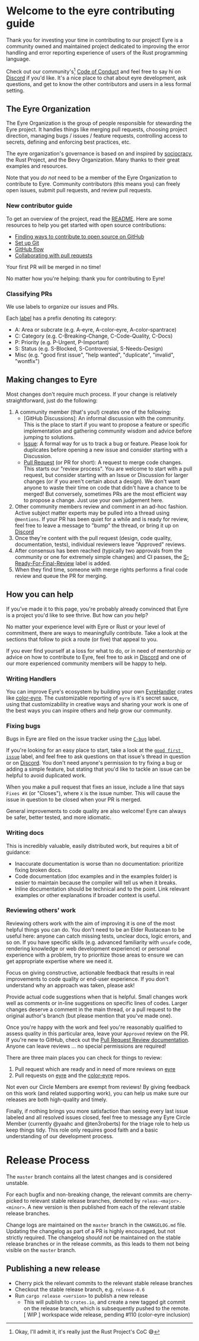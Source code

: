 # Welcome to the eyre contributing guide

Thank you for investing your time in contributing to our project! Eyre is a
community owned and maintained project dedicated to improving the error
handling and error reporting experience of users of the Rust programming
language.

Check out our community's[^1] [Code of
Conduct](https://www.rust-lang.org/policies/code-of-conduct) and feel free to
say hi on [Discord] if you'd like. It's a nice place to chat about eyre
development, ask questions, and get to know the other contributors and users in
a less formal setting.

## The Eyre Organization

The Eyre Organization is the group of people responsible for stewarding the
Eyre project. It handles things like merging pull requests, choosing project
direction, managing bugs / issues / feature requests, controlling access to
secrets, defining and enforcing best practices, etc.

The eyre organization's governance is based on and inspired by
[sociocracy](https://www.sociocracyforall.org/sociocracy/), the Rust Project,
and the Bevy Organization. Many thanks to their great examples and resources.

Note that you *do not* need to be a member of the Eyre Organization to
contribute to Eyre. Community contributors (this means you) can freely open
issues, submit pull requests, and review pull requests.

### New contributor guide

To get an overview of the project, read the [README](README.md). Here are some
resources to help you get started with open source contributions:

- [Finding ways to contribute to open source on GitHub](https://docs.github.com/en/get-started/exploring-projects-on-github/finding-ways-to-contribute-to-open-source-on-github)
- [Set up Git](https://docs.github.com/en/get-started/quickstart/set-up-git)
- [GitHub flow](https://docs.github.com/en/get-started/quickstart/github-flow)
- [Collaborating with pull requests](https://docs.github.com/en/github/collaborating-with-pull-requests)

Your first PR will be merged in no time!

No matter how you're helping: thank you for contributing to Eyre!

### Classifying PRs

We use labels to organize our issues and PRs.

Each [label](https://github.com/eyre-rs/eyre/labels) has a prefix denoting its category:

* A: Area or subcrate (e.g. A-eyre, A-color-eyre, A-color-spantrace)
* C: Category (e.g. C-Breaking-Change, C-Code-Quality, C-Docs)
* P: Priority (e.g. P-Urgent, P-Important)
* S: Status (e.g. S-Blocked, S-Controversial, S-Needs-Design)
* Misc (e.g. "good first issue", "help wanted", "duplicate", "invalid", "wontfix")

## Making changes to Eyre

Most changes don't require much process. If your change is relatively straightforward, just do the following:

1. A community member (that's you!) creates one of the following:
    * [GitHub Discussions]: An informal discussion with the community. This is
      the place to start if you want to propose a feature or specific
      implementation and gathering community wisdom and advice before jumping
      to solutions.
    * [Issue](https://github.com/eyre-rs/eyre/issues): A formal way for us to
      track a bug or feature. Please look for duplicates before opening a new
      issue and consider starting with a Discussion.
    * [Pull Request](https://github.com/eyre-rs/eyre/pulls) (or PR for short):
      A request to merge code changes. This starts our "review process". You
      are welcome to start with a pull request, but consider starting with an
      Issue or Discussion for larger changes (or if you aren't certain about a
      design). We don't want anyone to waste their time on code that didn't
      have a chance to be merged! But conversely, sometimes PRs are the most
      efficient way to propose a change. Just use your own judgement here.
2. Other community members review and comment in an ad-hoc fashion. Active
   subject matter experts may be pulled into a thread using `@mentions`. If
   your PR has been quiet for a while and is ready for review, feel free to
   leave a message to "bump" the thread, or bring it up on [Discord]
3. Once they're content with the pull request (design, code quality,
   documentation, tests), individual reviewers leave "Approved" reviews.
4. After consensus has been reached (typically two approvals from the community
   or one for extremely simple changes) and CI passes, the
   [S-Ready-For-Final-Review](https://github.com/eyre-rs/eyre/issues?q=is%3Aopen+is%3Aissue+label%3AS-Ready-For-Final-Review)
   label is added.
5. When they find time, someone with merge rights performs a final code review
   and queue the PR for merging.

## How you can help

If you've made it to this page, you're probably already convinced that Eyre is
a project you'd like to see thrive. But how can *you* help?

No matter your experience level with Eyre or Rust or your level of commitment,
there are ways to meaningfully contribute. Take a look at the sections that
follow to pick a route (or five) that appeal to you.

If you ever find yourself at a loss for what to do, or in need of mentorship or
advice on how to contribute to Eyre, feel free to ask in [Discord] and one of
our more experienced community members will be happy to help.

### Writing Handlers

You can improve Eyre's ecosystem by building your own
[EyreHandler](https://docs.rs/eyre/0.6.8/eyre/trait.EyreHandler.html) crates
like [color-eyre](https://github.com/eyre-rs/color-eyre/). The customizable
reporting of `eyre` is it's secret sauce, using that customizability in
creative ways and sharing your work is one of the best ways you can inspire
others and help grow our community.

### Fixing bugs

Bugs in Eyre are filed on the issue tracker using the [`C-bug`](https://github.com/eyre-rs/eyre/issues?q=is%3Aissue+is%3Aopen+label%3AC-Bug) label.

If you're looking for an easy place to start, take a look at the [`good first
issue`](https://github.com/eyre-rs/eyre/labels/good%20first%20issue) label, and
feel free to ask questions on that issue's thread in question or on [Discord].
You don't need anyone's permission to try fixing a bug or adding a simple
feature, but stating that you'd like to tackle an issue can be helpful to avoid
duplicated work.

When you make a pull request that fixes an issue, include a line that says
`Fixes #X` (or "Closes"), where `X` is the issue number. This will cause the
issue in question to be closed when your PR is merged.

General improvements to code quality are also welcome!
Eyre can always be safer, better tested, and more idiomatic.

### Writing docs

This is incredibly valuable, easily distributed work, but requires a bit of guidance:

* Inaccurate documentation is worse than no documentation: prioritize fixing
  broken docs.
* Code documentation (doc examples and in the examples folder) is easier to
  maintain because the compiler will tell us when it breaks.
* Inline documentation should be technical and to the point. Link relevant
  examples or other explanations if broader context is useful.

### Reviewing others' work

Reviewing others work with the aim of improving it is one of the most helpful
things you can do. You don't need to be an Elder Rustacean to be useful here:
anyone can catch missing tests, unclear docs, logic errors, and so on. If you
have specific skills (e.g. advanced familiarity with `unsafe` code, rendering
knowledge or web development experience) or personal experience with a problem,
try to prioritize those areas to ensure we can get appropriate expertise where
we need it.

Focus on giving constructive, actionable feedback that results in real
improvements to code quality or end-user experience. If you don't understand
why an approach was taken, please ask!

Provide actual code suggestions when that is helpful. Small changes work well
as comments or in-line suggestions on specific lines of codes. Larger changes
deserve a comment in the main thread, or a pull request to the original
author's branch (but please mention that you've made one).

Once you're happy with the work and feel you're reasonably qualified to assess
quality in this particular area, leave your `Approved` review on the PR. If
you're new to GitHub, check out the [Pull Request Review
documentation](https://docs.github.com/en/github/collaborating-with-pull-requests/reviewing-changes-in-pull-requests/about-pull-request-reviews).
Anyone can leave reviews ... no special permissions are required!

There are three main places you can check for things to review:

1. Pull request which are ready and in need of more reviews on
   [eyre](https://github.com/eyre-rs/eyre/pulls?q=is%3Aopen+is%3Apr+-label%3AS-Ready-For-Final-Review+-draft%3A%3Atrue+-label%3AS-Needs-RFC+-reviewed-by%3A%40me+-author%3A%40me)
2. Pull requests on [eyre](https://github.com/eyre-rs/eyre/pulls) and the
   [color-eyre](https://github.com/eyre-rs/color-eyre/pulls) repos.

Not even our Circle Members are exempt from reviews! By giving feedback on this
work (and related supporting work), you can help us make sure our releases are
both high-quality and timely.

Finally, if nothing brings you more satisfaction than seeing every last issue
labeled and all resolved issues closed, feel free to message any Eyre Circle
Member (currently @yaahc and @ten3roberts) for the triage role to help us keep things tidy. This
role only requires good faith and a basic understanding of our development
process.

[Discord]: https://discord.gg/z94RqmUTKB
[^1]: Okay, I'll admit it, it's really just the Rust Project's CoC :sweat_smile:

# Release Process

The `master` branch contains all the latest changes and is considered unstable.

For each bugfix and non-breaking change, the relevant commits are cherry-picked to relevant stable release branches,
denoted by `releas-<major>.<minor>`. A new version is then published from each of the relevant stable release branches.

Change logs are maintained on the `master` branch in the `CHANGELOG.md` file. Updating the changelog as part of a PR is
highly encouraged, but not strictly required. The changelog *should not* be maintained on the stable release branches or
in the release commits, as this leads to them not being visible on the `master` branch.

## Publishing a new release
- Cherry pick the relevant commits to the relevant stable release branches
- Checkout the stable release branch, e.g. `release-0.6`
- Run `cargo release <version>` to publish a new release
  - This will publish to `crates.io`, and create a new tagged git commit on the release branch, which is subsequently pushed to the remote.
[ WIP ] workspace wide release, pending #110 (color-eyre inclusion)
